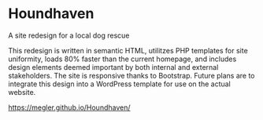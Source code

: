 # Houndhaven
A site redesign for a local dog rescue

This redesign is written in semantic HTML, utilitzes PHP templates for site uniformity, loads 80% faster than the current homepage, and includes design elements deemed important by both internal and external stakeholders.  The site is responsive thanks to Bootstrap.  Future plans are to integrate this design into a WordPress template for use on the actual website.

https://megler.github.io/Houndhaven/
